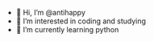 - 👋 Hi, I’m @antihappy
- 👀 I’m interested in coding and studying
- 🌱 I’m currently learning python

<!---
antihappy/antihappy is a ✨ special ✨ repository because its `README.md` (this file) appears on your GitHub profile.
You can click the Preview link to take a look at your changes.
--->
